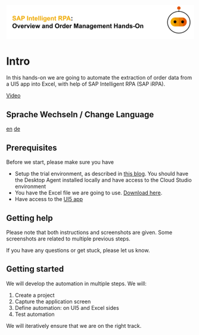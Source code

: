 
![](images/hero.png)

# Intro

In this hands-on we are going to automate the extraction of order data from a UI5 app into Excel, with help of SAP Intelligent RPA (SAP iRPA).

[Video](images/OrderManagementVideo.mp4 ':include :type=video width=100% controls' )


## Sprache Wechseln / Change Language

[en](https://divadvo.github.io/iRPA-OrderManagement/#/)  [de](https://divadvo.github.io/iRPA-OrderManagement/#/de/)


## Prerequisites

Before we start, please make sure you have 
- Setup the trial environment, as described in [this blog](https://blogs.sap.com/2021/03/22/sap-intelligent-rpa-2.0-onboarding-sap-business-technology-platform-trial-account/). You should have the Desktop Agent installed locally and have access to the Cloud Studio environment
- You have the Excel file we are going to use. [Download here](/iRPA-OrderManagement/Demo_Procurement.xlsx ':ignore'). 
- Have access to the [UI5 app](https://openui5.hana.ondemand.com/test-resources/sap/m/demokit/orderbrowser/webapp/test/mockServer.html)


## Getting help

Please note that both instructions and screenshots are given. Some screenshots are related to multiple previous steps.

If you have any questions or get stuck, please let us know.


## Getting started 

We will develop the automation in multiple steps. We will: 
1. Create a project
2. Capture the application screen
3. Define automation: on UI5 and Excel sides
4. Test automation

We will iteratively ensure that we are on the right track.